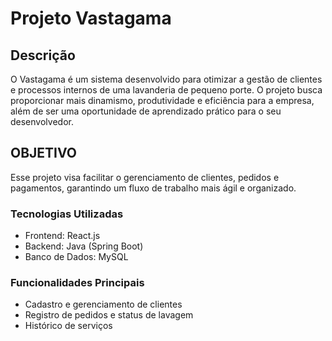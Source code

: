 # Projeto Vastagama

## Descrição

O Vastagama é um sistema desenvolvido para otimizar a gestão de clientes e processos internos de uma lavanderia de pequeno porte. O projeto busca proporcionar mais dinamismo, produtividade e eficiência para a empresa, além de ser uma oportunidade de aprendizado prático para o seu desenvolvedor.

## OBJETIVO

Esse projeto visa facilitar o gerenciamento de clientes, pedidos e pagamentos, garantindo um fluxo de trabalho mais ágil e organizado.

### Tecnologias Utilizadas

- Frontend: React.js
- Backend: Java (Spring Boot)
- Banco de Dados: MySQL

### Funcionalidades Principais

- Cadastro e gerenciamento de clientes
- Registro de pedidos e status de lavagem
- Histórico de serviços
